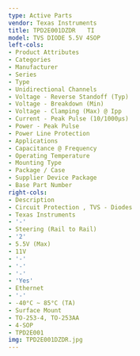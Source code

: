 ```yaml
---
type: Active Parts
vendor: Texas Instruments
title: TPD2E001DZDR　　TI
model: TVS DIODE 5.5V 4SOP
left-cols:
- Product Attributes
- Categories
- Manufacturer
- Series
- Type
- Unidirectional Channels
- Voltage - Reverse Standoff (Typ)
- Voltage - Breakdown (Min)
- Voltage - Clamping (Max) @ Ipp
- Current - Peak Pulse (10/1000µs)
- Power - Peak Pulse
- Power Line Protection
- Applications
- Capacitance @ Frequency
- Operating Temperature
- Mounting Type
- Package / Case
- Supplier Device Package
- Base Part Number
right-cols:
- Description
- Circuit Protection , TVS - Diodes
- Texas Instruments
- '-'
- Steering (Rail to Rail)
- '2'
- 5.5V (Max)
- 11V
- '-'
- '-'
- '-'
- 'Yes'
- Ethernet
- '-'
- -40°C ~ 85°C (TA)
- Surface Mount
- TO-253-4, TO-253AA
- 4-SOP
- TPD2E001
img: TPD2E001DZDR.jpg
---
```

